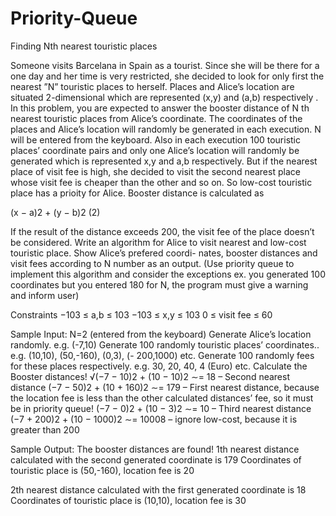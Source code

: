 # Priority-Queue

Finding Nth nearest touristic places

Someone visits Barcelana in Spain as a tourist.  Since she will be there for a one day and her time        is very restricted, she decided to look for only first the nearest ”N” touristic places to herself. Places and Alice’s location are situated 2-dimensional which are represented (x,y) and (a,b) respectively . In this problem, you are expected to answer the booster distance of N th nearest touristic places from Alice’s coordinate. The coordinates of the places and Alice’s location will randomly be generated in each execution. N will be entered from the keyboard. Also in each execution 100 touristic places’ coordinate pairs and only one Alice’s location will randomly be generated which  is  represented  x,y  and  a,b  respectively.  But  if  the  nearest  place  of  visit  fee is high, she decided to visit the second nearest place whose visit fee is cheaper than the other and so on. So low-cost touristic place has a prioity for Alice. Booster distance is calculated as

(x − a)2 + (y − b)2	(2)

If the result of the distance exceeds 200, the visit fee of the place doesn’t be considered. Write an algorithm for Alice to visit nearest and low-cost touristic place. Show Alice’s prefered coordi- nates, booster distances and visit fees according to N number as an output. (Use priority queue to implement this algorithm and consider the exceptions ex. you generated 100 coordinates but you entered 180 for N, the program must give a warning and inform user)

Constraints
−103  ≤ a,b ≤ 103
−103  ≤ x,y ≤ 103
0 ≤ visit fee ≤ 60

Sample Input:
N=2 (entered from the keyboard)
Generate Alice’s location randomly. e.g. (-7,10)
Generate 100 randomly touristic places’ coordinates.. e.g. (10,10), (50,-160), (0,3), (- 200,1000) etc.
Generate 100 randomly fees for these places respectively. e.g. 30, 20, 40, 4 (Euro) etc.
Calculate the Booster distances!
√(−7 − 10)2 + (10 − 10)2  ∼= 18 – Second nearest distance
(−7 − 50)2 + (10 + 160)2  ∼= 179 – First nearest distance, because the location fee is less than the other calculated distances’ fee, so it must be in priority queue!
(−7 − 0)2 + (10 − 3)2  ∼= 10 – Third nearest distance
(−7 + 200)2 + (10 − 1000)2  ∼= 10008 – ignore low-cost, because it is greater than 200

Sample Output:
The booster distances are found!
1th nearest distance calculated with the second generated coordinate is 179 Coordinates of touristic place is (50,-160), location fee is 20

2th nearest distance calculated with the first generated coordinate is 18 Coordinates of touristic place is (10,10), location fee is 30

